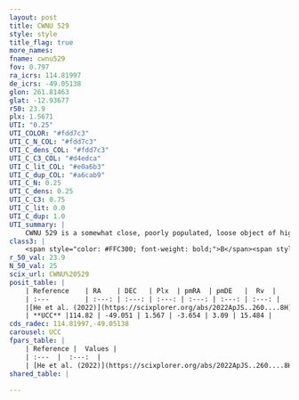 ```yaml
---
layout: post
title: CWNU 529
style: style
title_flag: true
more_names: 
fname: cwnu529
fov: 0.797
ra_icrs: 114.81997
de_icrs: -49.05138
glon: 261.81463
glat: -12.93677
r50: 23.9
plx: 1.5671
UTI: "0.25"
UTI_COLOR: "#fdd7c3"
UTI_C_N_COL: "#fdd7c3"
UTI_C_dens_COL: "#fdd7c3"
UTI_C_C3_COL: "#d4edca"
UTI_C_lit_COL: "#e0a6b3"
UTI_C_dup_COL: "#a6cab9"
UTI_C_N: 0.25
UTI_C_dens: 0.25
UTI_C_C3: 0.75
UTI_C_lit: 0.0
UTI_C_dup: 1.0
UTI_summary: |
    CWNU 529 is a somewhat close, poorly populated, loose object of high C3 quality. It was recently reported in the literature.
class3: |
    <span style="color: #FFC300; font-weight: bold;">B</span><span style="color: green; font-weight: bold;">A</span>
r_50_val: 23.9
N_50_val: 25
scix_url: CWNU%20529
posit_table: |
    | Reference    | RA    | DEC   | Plx  | pmRA  | pmDE   |  Rv  |
    | :---         | :---: | :---: | :---: | :---: | :---: | :---: |
    |[He et al. (2022)](https://scixplorer.org/abs/2022ApJS..260....8H) | 114.73 | -49.082 | 1.6 | -3.65 | 3.13 | 43.1 |
    | **UCC** |114.82 | -49.051 | 1.567 | -3.654 | 3.09 | 15.484 | 
cds_radec: 114.81997,-49.05138
carousel: UCC
fpars_table: |
    | Reference |  Values |
    | :---  |  :---:  |
    | [He et al. (2022)](https://scixplorer.org/abs/2022ApJS..260....8H) | `AG=0.6, m-M=9.3, logAge=7.1, Z=0.018` |
shared_table: |
    
---
```

